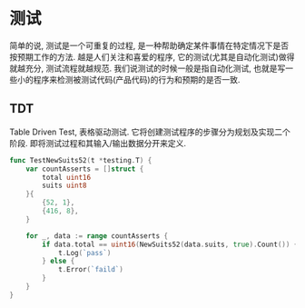 # 测试
简单的说, 测试是一个可重复的过程, 是一种帮助确定某件事情在特定情况下是否按预期工作的方法.
越是人们关注和喜爱的程序, 它的测试(尤其是自动化测试)做得就越充分, 测试流程就越规范.
我们说测试的时候一般是指自动化测试, 也就是写一些小的程序来检测被测试代码(产品代码)的行为和预期的是否一致.

## TDT
Table Driven Test, 表格驱动测试.
它将创建测试程序的步骤分为规划及实现二个阶段. 即将测试过程和其输入/输出数据分开来定义.

```go
func TestNewSuits52(t *testing.T) {
	var countAsserts = []struct {
		total uint16
		suits uint8
	}{
		{52, 1},
		{416, 8},
	}

	for _, data := range countAsserts {
		if data.total == uint16(NewSuits52(data.suits, true).Count()) {
			t.Log(`pass`)
		} else {
			t.Error(`faild`)
		}
	}
}

```
